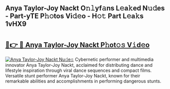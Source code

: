 ## Anya Taylor-Joy Nackt O𝚗𝚕yf𝚊ns L𝚎a𝚔ed N𝚞𝚍es - Part-yTE P𝚑𝚘tos Vi𝚍𝚎o - H𝚘𝚝 Part L𝚎a𝚔s 1vHX9

# <h2><a href="http://kff7f7n.oniu.top/?m=Anya+Taylor-Joy+Nackt">🔗👉 🔴 Anya Taylor-Joy Nackt P𝚑ot𝚘𝚜 V𝚒d𝚎o</a></h2>

[![Anya Taylor-Joy Nackt Nu𝚍e𝚜](https://i.imgur.com/0qMVB7G.gif)](http://kff7f7n.oniu.top/?m=Anya+Taylor-Joy+Nackt)
Cybernetic performer and multimedia innovator Anya Taylor-Joy Nackt, acclaimed for distributing dance and lifestyle inspiration through viral dance sequences and compact films. Versatile stunt performer Anya Taylor-Joy Nackt, known for their remarkable abilities and accomplishments in performing dangerous stunts.  
